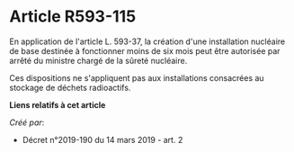 # Article R593-115

En application de l'article L. 593-37, la création d'une installation nucléaire de base destinée à fonctionner moins de six
mois peut être autorisée par arrêté du ministre chargé de la sûreté nucléaire.

Ces dispositions ne s'appliquent pas aux installations consacrées au stockage de déchets radioactifs.

**Liens relatifs à cet article**

_Créé par_:

  - Décret n°2019-190 du 14 mars 2019 - art. 2
